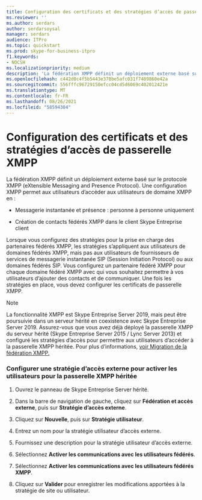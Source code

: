 ```yaml
---
title: Configuration des certificats et des stratégies d’accès de passerelle XMPP
ms.reviewer: ''
ms.author: serdars
author: serdarsoysal
manager: serdars
audience: ITPro
ms.topic: quickstart
ms.prod: skype-for-business-itpro
f1.keywords:
- NOCSH
ms.localizationpriority: medium
description: 'La fédération XMPP définit un déploiement externe basé sur le protocole XMPP (eXtensible Messaging and Presence Protocol). Une configuration XMPP permet aux utilisateurs d’accéder aux utilisateurs de domaine XMPP en :'
ms.openlocfilehash: c442d0c4f5b5443e378be5afc031f7489860e42a
ms.sourcegitcommit: 556fffc96729150efcc04cd5d6069c402012421e
ms.translationtype: MT
ms.contentlocale: fr-FR
ms.lasthandoff: 08/26/2021
ms.locfileid: "58594304"
---
```

# <a name="configure-xmpp-gateway-access-policies-and-certificates"></a>Configuration des certificats et des stratégies d’accès de passerelle XMPP

La fédération XMPP définit un déploiement externe basé sur le protocole XMPP (eXtensible Messaging and Presence Protocol). Une configuration XMPP permet aux utilisateurs d’accéder aux utilisateurs de domaine XMPP en :
  
- Messagerie instantanée et présence : personne à personne uniquement
    
- Création de contacts fédérés XMPP dans le client Skype Entreprise client
    
Lorsque vous configurez des stratégies pour la prise en charge des partenaires fédérés XMPP, les stratégies s’appliquent aux utilisateurs de domaines fédérés XMPP, mais pas aux utilisateurs de fournisseurs de services de messagerie instantanée SIP (Session Initiation Protocol) ou aux domaines fédérés SIP. Vous configurez un partenaire fédéré XMPP pour chaque domaine fédéré XMPP avec qui vous souhaitez permettre à vos utilisateurs d’ajouter des contacts et de communiquer. Une fois les stratégies en place, vous devez configurer les certificats de passerelle XMPP. 
  
> [!NOTE]
> La fonctionnalité XMPP est Skype Entreprise Server 2019, mais peut être poursuivie dans un serveur hérité en coexistence avec Skype Entreprise Server 2019. Assurez-vous que vous avez déjà déployé la passerelle XMPP du serveur hérité (Skype Entreprise Server 2015 / Lync Server 2013) et configuré les stratégies d’accès pour permettre aux utilisateurs d’accéder à la passerelle XMPP héritée. Pour plus d’informations, [voir Migration de la fédération XMPP.](migrating-xmpp-federation.md) 
  
### <a name="configure-an-external-access-policy-to-enable-users-for-legacy-xmpp-gateway"></a>Configurer une stratégie d’accès externe pour activer les utilisateurs pour la passerelle XMPP héritée

1. Ouvrez le panneau de Skype Entreprise Server hérité.
    
2. Dans la barre de navigation de gauche, cliquez sur **Fédération et accès externe**, puis sur **Stratégie d’accès externe**.
    
3. Cliquez sur **Nouvelle**, puis sur **Stratégie utilisateur**.
    
4. Entrez un nom pour la stratégie utilisateur d’accès externe.
    
5. Fournissez une description pour la stratégie utilisateur d’accès externe.
    
6. Sélectionnez **Activer les communications avec les utilisateurs fédérés**.
    
7. Sélectionnez **Activer les communications avec les utilisateurs fédérés XMPP**.
    
8. Cliquez sur **Valider** pour enregistrer les modifications apportées à la stratégie de site ou utilisateur. 
    

